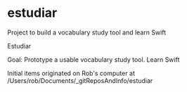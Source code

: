 # estudiar
Project to build a vocabulary study tool and learn Swift

Estudiar

Goal: Prototype a usable vocabulary study tool. Learn Swift


Initial items originated on Rob's computer at /Users/rob/Documents/_gitReposAndInfo/estudiar
